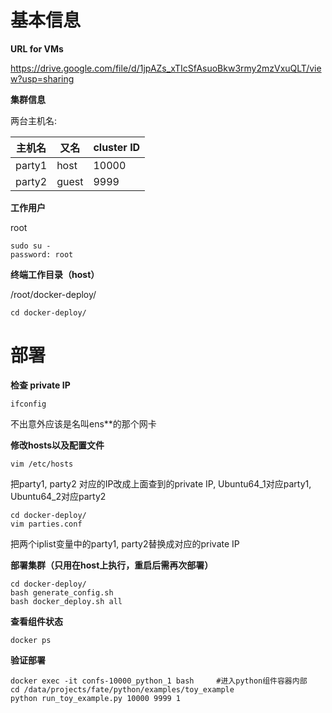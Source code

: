 # 基本信息

**URL for VMs**

https://drive.google.com/file/d/1jpAZs_xTIcSfAsuoBkw3rmy2mzVxuQLT/view?usp=sharing


**集群信息**

两台主机名: 

| 主机名 | 又名   | cluster ID |
| ------ | ----- | ---------- |
| party1 | host | 10000      |
| party2 | guest | 9999       |


**工作用户**

root

```
sudo su -
password: root
```


**终端工作目录（host）**

/root/docker-deploy/

```
cd docker-deploy/
```





# 部署

**检查 private IP**
```
ifconfig
```
不出意外应该是名叫ens\*\*的那个网卡

**修改hosts以及配置文件**
```
vim /etc/hosts
```
把party1, party2 对应的IP改成上面查到的private IP, Ubuntu64_1对应party1, Ubuntu64_2对应party2

```
cd docker-deploy/
vim parties.conf
```
把两个iplist变量中的party1, party2替换成对应的private IP

**部署集群（只用在host上执行，重启后需再次部署）**

```
cd docker-deploy/
bash generate_config.sh
bash docker_deploy.sh all
```



**查看组件状态**

```
docker ps
```



**验证部署**

```
docker exec -it confs-10000_python_1 bash     #进入python组件容器内部
cd /data/projects/fate/python/examples/toy_example
python run_toy_example.py 10000 9999 1 
```




